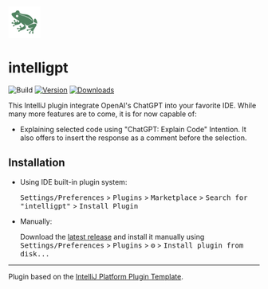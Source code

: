 <img src="https://raw.githubusercontent.com/almarzn/intelligpt/5e20704feedfd4daf61d463353be09ba91776f2e/src/main/resources/META-INF/pluginIcon.svg " height="64px" /> 

# intelligpt

![Build](https://github.com/almarzn/intelligpt/workflows/Build/badge.svg)
[![Version](https://img.shields.io/jetbrains/plugin/v/PLUGIN_ID.svg)](https://plugins.jetbrains.com/plugin/PLUGIN_ID)
[![Downloads](https://img.shields.io/jetbrains/plugin/d/PLUGIN_ID.svg)](https://plugins.jetbrains.com/plugin/PLUGIN_ID)

<!-- Plugin description -->

This IntelliJ plugin integrate OpenAI's ChatGPT into your favorite IDE. While many more features are to come, it is for now capable of:

 - Explaining selected code using "ChatGPT: Explain Code" Intention. It also offers to insert the response as a comment before the selection.

<!-- Plugin description end -->

## Installation

- Using IDE built-in plugin system:
  
  <kbd>Settings/Preferences</kbd> > <kbd>Plugins</kbd> > <kbd>Marketplace</kbd> > <kbd>Search for "intelligpt"</kbd> >
  <kbd>Install Plugin</kbd>
  
- Manually:

  Download the [latest release](https://github.com/almarzn/intelligpt/releases/latest) and install it manually using
  <kbd>Settings/Preferences</kbd> > <kbd>Plugins</kbd> > <kbd>⚙️</kbd> > <kbd>Install plugin from disk...</kbd>


---
Plugin based on the [IntelliJ Platform Plugin Template][template].

[template]: https://github.com/JetBrains/intellij-platform-plugin-template
